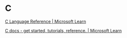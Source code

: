 # C

[C Language Reference | Microsoft Learn](https://learn.microsoft.com/en-us/cpp/c-language/c-language-reference?view=msvc-170)

[C docs - get started, tutorials, reference. | Microsoft Learn](https://learn.microsoft.com/en-us/cpp/c-language/?view=msvc-170)
